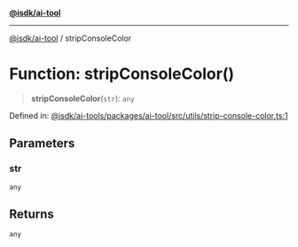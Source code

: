 [**@isdk/ai-tool**](../README.md)

***

[@isdk/ai-tool](../globals.md) / stripConsoleColor

# Function: stripConsoleColor()

> **stripConsoleColor**(`str`): `any`

Defined in: [@isdk/ai-tools/packages/ai-tool/src/utils/strip-console-color.ts:1](https://github.com/isdk/ai-tool.js/blob/209a87173b5eabb2f81db6ea9a6784f34c24e271/src/utils/strip-console-color.ts#L1)

## Parameters

### str

`any`

## Returns

`any`

